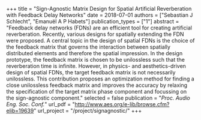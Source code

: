 +++
title = "Sign-Agnostic Matrix Design for Spatial Artificial Reverberation with Feedback Delay Networks"
date = 2018-07-01
authors = ["Sebastian J Schlecht", "Emanuël A P Habets"]
publication_types = ["1"]
abstract = "Feedback delay networks (FDNs) are an efficient tool for creating artificial reverberation. Recently, various designs for spatially extending the FDN were proposed. A central topic in the design of spatial FDNs is the choice of the feedback matrix that governs the interaction between spatially distributed elements and therefore the spatial impression. In the design prototype, the feedback matrix is chosen to be unilossless such that the reverberation time is infinite. However, in physics- and aesthetics-driven design of spatial FDNs, the target feedback matrix is not necessarily unilossless. This contribution proposes an optimization method for finding a close unilossless feedback matrix and improves the accuracy by relaxing the specification of the target matrix phase component and focussing on the sign-agnostic component."
selected = false
publication = "*Proc. Audio Eng. Soc. Conf.*"
url_pdf = "http://www.aes.org/e-lib/browse.cfm?elib=19639"
url_project = "/project/signagnostic/"
+++


